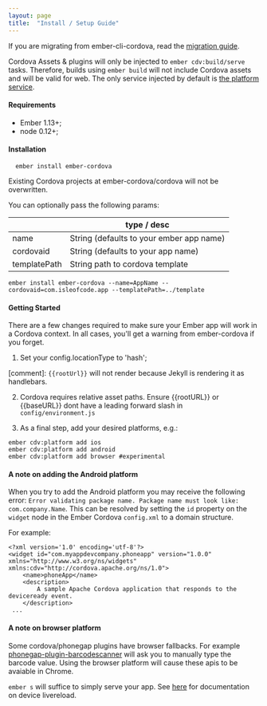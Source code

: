 ```yaml
---
layout: page
title:  "Install / Setup Guide"
---
```


If you are migrating from ember-cli-cordova, read the [migration
guide](legacy/migration-from-ember-cli-cordova).

Cordova Assets & plugins will only be injected to `ember cdv:build/serve` tasks. Therefore, builds using `ember build` will not include Cordova assets and will be valid for web. The only service injected by default is [the platform service](/pages/service_platform).

#### Requirements
- Ember 1.13+;
- node 0.12+;

#### Installation

```cli
  ember install ember-cordova
```

Existing Cordova projects at ember-cordova/cordova will not be overwritten.

You can optionally pass the following params:

|             | type / desc                       |
|------------ | ----------------------------------|
| name        | String (defaults to your ember app name) |
| cordovaid   | String (defaults to your app name) |
| templatePath| String path to cordova template |

```cli
ember install ember-cordova --name=AppName --cordovaid=com.isleofcode.app --templatePath=../template
```

#### Getting Started

There are a few changes required to make sure your Ember app will work in a Cordova context. In all cases, you'll get a warning from ember-cordova if you forget.

1. Set your config.locationType to 'hash';

[comment]: `{{rootUrl}}` will not render because Jekyll is rendering it as handlebars.

2. Cordova requires relative asset paths. Ensure &#123;&#123;rootURL&#125;&#125; or &#123;&#123;baseURL&#125;&#125; dont have a leading forward slash in `config/environment.js`

3. As a final step, add your desired platforms, e.g.:

```cli
ember cdv:platform add ios
ember cdv:platform add android
ember cdv:platform add browser #experimental
```

#### A note on adding the Android platform
When you try to add the Android platform you may receive the following error: `Error validating package name. Package name must look like: com.company.Name`.  This can be resolved by setting the `id` property on the `widget` node in the Ember Cordova `config.xml` to a domain structure.

For example:

```
<?xml version='1.0' encoding='utf-8'?>
<widget id="com.myappdevcompany.phoneapp" version="1.0.0" xmlns="http://www.w3.org/ns/widgets" xmlns:cdv="http://cordova.apache.org/ns/1.0">
    <name>phoneApp</name>
    <description>
        A sample Apache Cordova application that responds to the deviceready event.
    </description>
 ...
```

#### A note on browser platform

Some cordova/phonegap plugins have browser fallbacks. For example [phonegap-plugin-barcodescanner](https://github.com/phonegap/phonegap-plugin-barcodescanner) will ask you to manually type the barcode value. Using the browser platform will cause these apis to be avaiable in Chrome.

`ember s` will suffice to simply serve your app. See [here](/pages/live_reload.md) for documentation on device livereload.
